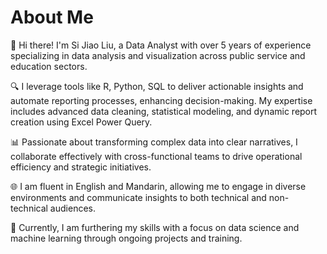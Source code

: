 # About Me
👋 Hi there! I'm Si Jiao Liu, a Data Analyst with over 5 years of experience specializing in data analysis and visualization across public service and education sectors.

🔍 I leverage tools like R, Python, SQL to deliver actionable insights and automate reporting processes, enhancing decision-making. My expertise includes advanced data cleaning, statistical modeling, and dynamic report creation using Excel Power Query.

📊 Passionate about transforming complex data into clear narratives, I collaborate effectively with cross-functional teams to drive operational efficiency and strategic initiatives.

🌐 I am fluent in English and Mandarin, allowing me to engage in diverse environments and communicate insights to both technical and non-technical audiences.

🚀 Currently, I am furthering my skills with a focus on data science and machine learning through ongoing projects and training.
